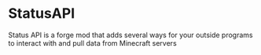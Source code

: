 # StatusAPI
Status API is a forge mod that adds several ways for your outside programs to interact with and pull data from Minecraft servers
